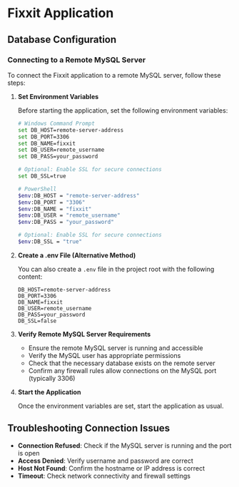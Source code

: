 # Fixxit Application

## Database Configuration

### Connecting to a Remote MySQL Server

To connect the Fixxit application to a remote MySQL server, follow these steps:

1. **Set Environment Variables**

   Before starting the application, set the following environment variables:

   ```bash
   # Windows Command Prompt
   set DB_HOST=remote-server-address
   set DB_PORT=3306
   set DB_NAME=fixxit
   set DB_USER=remote_username
   set DB_PASS=your_password
   
   # Optional: Enable SSL for secure connections
   set DB_SSL=true
   ```

   ```bash
   # PowerShell
   $env:DB_HOST = "remote-server-address"
   $env:DB_PORT = "3306"
   $env:DB_NAME = "fixxit"
   $env:DB_USER = "remote_username"
   $env:DB_PASS = "your_password"
   
   # Optional: Enable SSL for secure connections
   $env:DB_SSL = "true"
   ```

2. **Create a .env File (Alternative Method)**

   You can also create a `.env` file in the project root with the following content:

   ```
   DB_HOST=remote-server-address
   DB_PORT=3306
   DB_NAME=fixxit
   DB_USER=remote_username
   DB_PASS=your_password
   DB_SSL=false
   ```

3. **Verify Remote MySQL Server Requirements**

   - Ensure the remote MySQL server is running and accessible
   - Verify the MySQL user has appropriate permissions
   - Check that the necessary database exists on the remote server
   - Confirm any firewall rules allow connections on the MySQL port (typically 3306)

4. **Start the Application**

   Once the environment variables are set, start the application as usual.

## Troubleshooting Connection Issues

- **Connection Refused**: Check if the MySQL server is running and the port is open
- **Access Denied**: Verify username and password are correct
- **Host Not Found**: Confirm the hostname or IP address is correct
- **Timeout**: Check network connectivity and firewall settings